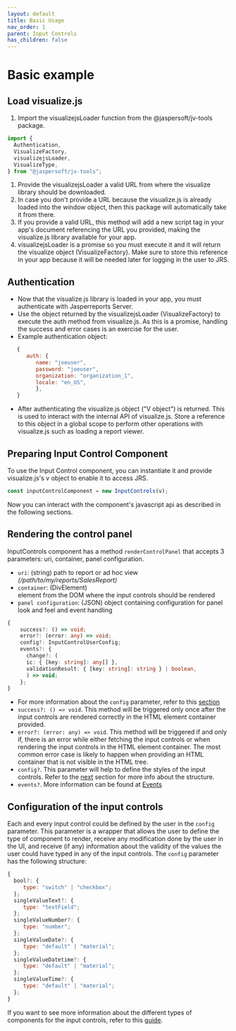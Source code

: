 ```yaml
---
layout: default
title: Basic Usage
nav_order: 1
parent: Input Controls
has_children: false
---
```


# Basic example

## Load visualize.js 

1. Import the visualizejsLoader function from the @jaspersoft/jv-tools package.
```js 
import {
  Authentication,
  VisualizeFactory,
  visualizejsLoader,
  VisualizeType,
} from "@jaspersoft/jv-tools";
```

1. Provide the visualizejsLoader a valid URL from where the visualize library should be downloaded.
1. In case you don't provide a URL because the visualize.js is already loaded into the window object, then this
   package will automatically take it from there.
1. If you provide a valid URL, this method will add a new script tag in your app's document referencing the URL you
   provided, making the visualize.js library available for your app.
1. visualizejsLoader is a promise so you must execute it and it will return the visualize object (VisualizeFactory).
   Make sure to store this reference in your app because it will be needed later for logging in the user to JRS.

## Authentication

* Now that the visualize.js library is loaded in your app, you must authenticate with Jasperreports Server.
* Use the object returned by the visualizejsLoader (VisualizeFactory) to execute the auth method from visualize.js. As this is a promise, handling the success and error cases is an exercise for the user.
* Example authentication object:

``` js
   {
      auth: {
         name: "joeuser",
         password: "joeuser",
         organization: "organization_1",
         locale: "en_US",
         },
   }
```

* After authenticating the visualize.js object ("V object") is returned. This is used to
  interact with the internal API of visualize.js. Store a reference to this object in a global scope to perform other operations with visualize.js such as loading a report viewer.

## Preparing Input Control Component

To use the Input Control component, you can instantiate it and provide visualize.js's v object to enable it to access JRS.

```js
const inputControlComponent = new InputControls(v);
```
Now you can interact with the component's javascript api as described in the following sections.

## Rendering the control panel
InputControls component has a method `renderControlPanel` that accepts 3 parameters: uri, container, panel configuration.

* `uri`: (string) path to report or ad hoc view _(/path/to/my/reports/SalesReport)_
* `container`: (DivElement) <div> element from the DOM where the input controls should be rendered 
* `panel configuration`: (JSON) object containing configuration for panel look and feel and event handling
```ts
{
    success?: () => void;
    error?: (error: any) => void;
    config?: InputControlUserConfig;
    events?: {
      change?: (
      ic: { [key: string]: any[] },
      validationResult: { [key: string]: string } | boolean,
      ) => void;
    };
}
```
* For more information about the `config` parameter, refer to this [section](/pages/input-controls/basic-usage#configuration-of-the-input-controls)
* `success?: () => void`. This method will be triggered only once after the input controls are rendered correctly in the HTML element container provided.
* `error?: (error: any) => void`. This method will be triggered if and only if, there is an error while either fetching the input controls or when rendering the input controls in the HTML element container. The most common error case is likely to happen when providing an HTML container that is not visible in the HTML tree.
* `config?`. This parameter will help to define the styles of the input controls. Refer to the
[next]({{site.baseurl}}/pages/input-controls/basic-usage#configuration-of-the-input-controls) section for more info about the structure.
* `events?`. More information can be found at [Events]({{site.baseurl}}/pages/input-controls/events)

## Configuration of the input controls
Each and every input control could be defined by the user in the `config` parameter. This parameter is a wrapper that
allows the user to define the type of component to render, receive any modification done by the user in the UI, and
receive (if any) information about the validity of the values the user could have typed in any of the input controls.
The `config` parameter has the following structure:
```js
{
  bool?: {
     type: "switch" | "checkbox";
  };
  singleValueText?: {
     type: "textField";
  };
  singleValueNumber?: {
     type: "number";
  };
  singleValueDate?: {
     type: "default" | "material";
  };
  singleValueDatetime?: {
     type: "default" | "material";
  };
  singleValueTime?: {
     type: "default" | "material";
  };
}
``` 
If you want to see more information about the different types of components for the input controls, refer to
this [guide]({{site.baseurl}}/pages/input-controls/all-ics).
